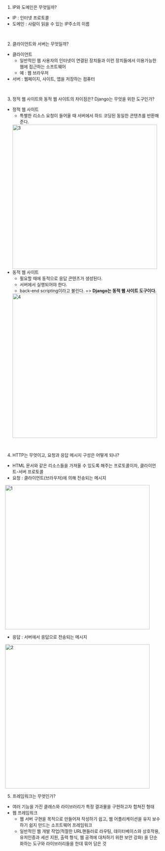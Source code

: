 1. IP와 도메인은 무엇일까?
- IP : 인터넷 프로토콜
- 도메인 : 사람이 읽을 수 있는 IP주소의 이름

<br/>

2. 클라이언트와 서버는 무엇일까?
- 클라이언트 
    - 일반적인 웹 사용자의 인터넷이 연결된 장치들과 이런 장치들에서 이용가능한 웹에 접근하는 소프트웨어
    - 예 : 웹 브라우저
- 서버 : 웹페이지, 사이트, 앱을 저장하는 컴퓨터

<br/>

3. 정적 웹 사이트와 동적 웹 사이트의 차이점은? Django는 무엇을 위한 도구인가?
- 정적 웹 사이트
    - 특별한 리소스 요청이 들어올 때 서버에서 하드 코딩된 동일한 콘텐츠를 반환해준다.
    <img width="469" alt="3" src="https://user-images.githubusercontent.com/108795647/226277504-e8f726d1-701c-4613-93e3-1cf4eb69e0f2.png">
- 동적 웹 사이트
    - 필요할 때에 동적으로 응답 콘텐츠가 생성된다.
    - 서버에서 실행되어야 한다.
    - back-end scripting이라고 불린다. => **Django는 동적 웹 사이트 도구이다.**
    <img width="469" alt="4" src="https://user-images.githubusercontent.com/108795647/226277569-1ca652ad-f970-471b-ac35-34baffe28d18.png">

<br/>

4. HTTP는 무엇이고, 요청과 응답 메시지 구성은 어떻게 되나?
- HTML 문서와 같은 리소스들을 가져올 수 있도록 해주는 프로토콜이자, 클라이언트-서버 프로토콜
- 요청 : 클라이언트(브라우저)에 의해 전송되는 메시지
<img width="469" alt="1" src="https://user-images.githubusercontent.com/108795647/226277410-c6f13b40-3ba4-4847-969a-889788afe6cd.png">

- 응답 : 서버에서 응답으로 전송되는 메시지
<img width="469" alt="2" src="https://user-images.githubusercontent.com/108795647/226277477-de96c489-6c0b-4de6-b178-db224d75a6e6.png">

<br/>

5. 프레임워크는 무엇인가?
- 여러 기능을 가진 클래스와 라이브러리가 특정 결과물을 구현하고자 합쳐진 형태
- 웹 프레임워크
    - 웹 서버 구현을 목적으로 만들어져 작성하기 쉽고, 웹 어플리케이션을 유지 보수하기 쉽지 만드는 소프트웨어 프레임워크
    - 일반적인 웹 개발 작업(적절한 URL핸들러로 라우팅, 데이터베이스와 상호작용, 유저인증과 세션 지원, 출력 형식, 웹 공격에 대처하기 위한 보안 강화) 을 단순화하는 도구와 라이브러리들을 한데 묶어 담은 것

